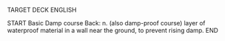 TARGET DECK
ENGLISH

START
Basic
Damp course
Back: n. (also damp-proof course) layer of waterproof material in a wall near the ground, to prevent rising damp.
END
